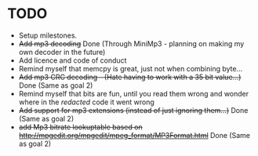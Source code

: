 # TODO
- Setup milestones.
- ~~Add mp3 decoding~~ Done (Through MiniMp3 - planning on making my own decoder in the future)
- Add licence and code of conduct
- Remind myself that memcpy is great, just not when combining byte...
- ~~Add mp3 CRC decoding - (Hate having to work with a 35 bit value...)~~ Done (Same as goal 2)
- Remind myself that bits are fun, until you read them wrong and wonder where in the *redacted* code it went wrong
- ~~Add support for mp3 extensions (instead of just ignoring them...)~~ Done (Same as goal 2)
- ~~add Mp3 bitrate lookuptable based on http://mpgedit.org/mpgedit/mpeg_format/MP3Format.html~~ Done (Same as goal 2)
